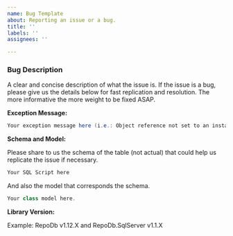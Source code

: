 ```yaml
---
name: Bug Template
about: Reporting an issue or a bug.
title: ''
labels: ''
assignees: ''

---
```


### Bug Description

A clear and concise description of what the issue is. If the issue is a bug, please give us the details below for fast replication and resolution. The more informative the more weight to be fixed ASAP.

**Exception Message:**

```csharp
Your exception message here (i.e.: Object reference not set to an instance of an object).
```

**Schema and Model:**

Please share to us the schema of the table (not actual) that could help us replicate the issue if necessary.

```csharp
Your SQL Script here
```

And also the model that corresponds the schema.

```csharp
Your class model here.
```

**Library Version:**

Example: RepoDb v1.12.X and RepoDb.SqlServer v1.1.X
